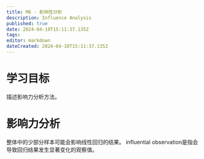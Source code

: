 ```yaml
---
title: M6 - 影响性分析
description: Influence Analysis
published: true
date: 2024-04-10T15:11:37.135Z
tags: 
editor: markdown
dateCreated: 2024-04-10T15:11:37.135Z
---
```


# 学习目标
描述影响力分析方法。

# 影响力分析
整体中的少部分样本可能会影响线性回归的结果。
influential observation是指会导致回归结果发生显著变化的观察值。
